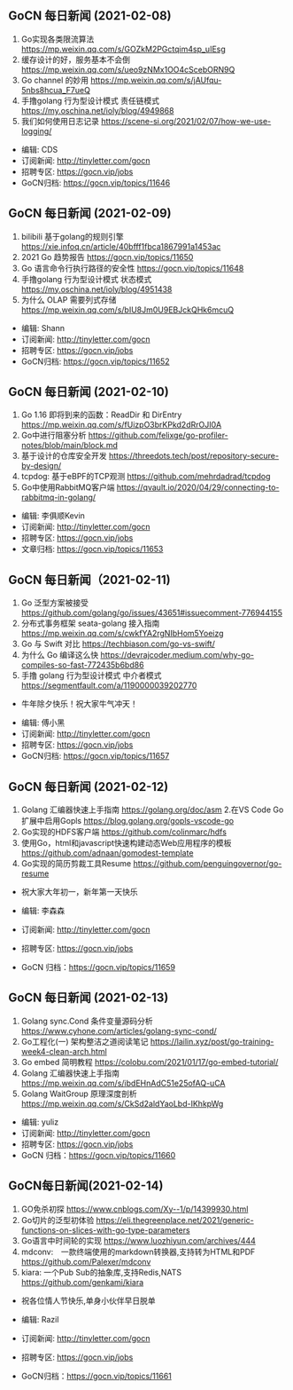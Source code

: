## GoCN 每日新闻 (2021-02-08)

1. Go实现各类限流算法 https://mp.weixin.qq.com/s/GOZkM2PGctqim4sp_uIEsg
2. 缓存设计的好，服务基本不会倒 https://mp.weixin.qq.com/s/ueo9zNMx1OO4cScebORN9Q
3. Go channel 的妙用 https://mp.weixin.qq.com/s/jAUfqu-5nbs8hcua_F7ueQ
4. 手撸golang 行为型设计模式 责任链模式 https://my.oschina.net/ioly/blog/4949868
5. 我们如何使用日志记录 https://scene-si.org/2021/02/07/how-we-use-logging/

- 编辑: CDS
- 订阅新闻: http://tinyletter.com/gocn 
- 招聘专区: https://gocn.vip/jobs
- GoCN归档: https://gocn.vip/topics/11646

## GoCN 每日新闻 (2021-02-09)

1. bilibili 基于golang的规则引擎 https://xie.infoq.cn/article/40bfff1fbca1867991a1453ac
2. 2021 Go 趋势报告 https://gocn.vip/topics/11650
3. Go 语言命令行执行路径的安全性 https://gocn.vip/topics/11648
4. 手撸golang 行为型设计模式 状态模式 https://my.oschina.net/ioly/blog/4951438
5. 为什么 OLAP 需要列式存储 https://mp.weixin.qq.com/s/bIU8Jm0U9EBJckQHk6mcuQ

- 编辑: Shann
- 订阅新闻: http://tinyletter.com/gocn 
- 招聘专区: https://gocn.vip/jobs
- GoCN归档: https://gocn.vip/topics/11652

## GoCN 每日新闻 (2021-02-10)

1. Go 1.16 即将到来的函数：ReadDir 和 DirEntry https://mp.weixin.qq.com/s/fUizpO3brKPkd2dRrOJI0A
2. Go中进行阻塞分析 https://github.com/felixge/go-profiler-notes/blob/main/block.md
3. 基于设计的仓库安全开发 https://threedots.tech/post/repository-secure-by-design/
4. tcpdog: 基于eBPF的TCP观测 https://github.com/mehrdadrad/tcpdog
5. Go中使用RabbitMQ客户端 https://qvault.io/2020/04/29/connecting-to-rabbitmq-in-golang/

* 编辑: 李俱顺Kevin
* 订阅新闻: http://tinyletter.com/gocn
* 招聘专区: https://gocn.vip/jobs
* 文章归档: https://gocn.vip/topics/11653


## GoCN 每日新闻（2021-02-11)

1. Go 泛型方案被接受 https://github.com/golang/go/issues/43651#issuecomment-776944155
2. 分布式事务框架 seata-golang 接入指南 https://mp.weixin.qq.com/s/cwkfYA2rgNIbHom5Yoeizg
3. Go 与 Swift 对比 https://techbiason.com/go-vs-swift/
4. 为什么 Go 编译这么快 https://devrajcoder.medium.com/why-go-compiles-so-fast-772435b6bd86
5. 手撸 golang 行为型设计模式 中介者模式 https://segmentfault.com/a/1190000039202770

* 牛年除夕快乐！祝大家牛气冲天！

- 编辑: 傅小黑
- 订阅新闻: http://tinyletter.com/gocn
- 招聘专区: https://gocn.vip/jobs
- GoCN归档: https://gocn.vip/topics/11657

## GoCN 每日新闻 (2021-02-12)

1. Golang 汇编器快速上手指南 https://golang.org/doc/asm
2.在VS Code Go扩展中启用Gopls https://blog.golang.org/gopls-vscode-go
3. Go实现的HDFS客户端 https://github.com/colinmarc/hdfs
4. 使用Go，html和javascript快速构建动态Web应用程序的模板 https://github.com/adnaan/gomodest-template
5. Go实现的简历剪裁工具Resume https://github.com/penguingovernor/go-resume

* 祝大家大年初一，新年第一天快乐

* 编辑: 李森森
* 订阅新闻: http://tinyletter.com/gocn
* 招聘专区: https://gocn.vip/jobs
* GoCN 归档：https://gocn.vip/topics/11659

## GoCN 每日新闻 (2021-02-13)

1. Golang sync.Cond 条件变量源码分析 https://www.cyhone.com/articles/golang-sync-cond/
2. Go工程化(一) 架构整洁之道阅读笔记 https://lailin.xyz/post/go-training-week4-clean-arch.html
3. Go embed 简明教程 https://colobu.com/2021/01/17/go-embed-tutorial/
4. Golang 汇编器快速上手指南 https://mp.weixin.qq.com/s/ibdEHnAdC51e25ofAQ-uCA
5. Golang WaitGroup 原理深度剖析 https://mp.weixin.qq.com/s/CkSd2aldYaoLbd-IKhkpWg

* 编辑: yuliz
* 订阅新闻: http://tinyletter.com/gocn
* 招聘专区: https://gocn.vip/jobs
* GoCN 归档：https://gocn.vip/topics/11660

## GoCN每日新闻(2021-02-14)

1. GO免杀初探 https://www.cnblogs.com/Xy--1/p/14399930.html
2. Go切片的泛型初体验 https://eli.thegreenplace.net/2021/generic-functions-on-slices-with-go-type-parameters
3. Go语言中时间轮的实现 https://www.luozhiyun.com/archives/444
4. mdconv:　一款终端使用的markdown转换器,支持转为HTML和PDF https://github.com/Palexer/mdconv
5. kiara: 一个Pub Sub的抽象库,支持Redis,NATS https://github.com/genkami/kiara

* 祝各位情人节快乐,单身小伙伴早日脱单

* 编辑: Razil
* 订阅新闻: http://tinyletter.com/gocn
* 招聘专区: https://gocn.vip/jobs
* GoCN归档：https://gocn.vip/topics/11661
